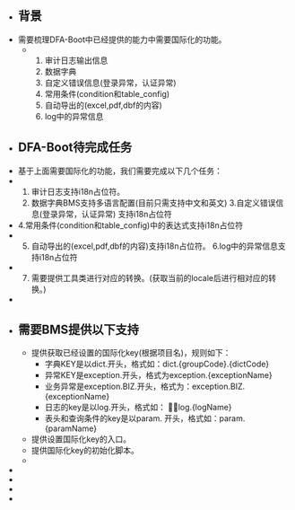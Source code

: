 - ## 背景
- 需要梳理DFA-Boot中已经提供的能力中需要国际化的功能。
	- 1. 审计日志输出信息
	  2. 数据字典
	  3. 自定义错误信息(登录异常，认证异常)
	  4. 常用条件(condition和table_config)
	  5. 自动导出的(excel,pdf,dbf的内容)
	  6. log中的异常信息
- ## DFA-Boot待完成任务
- 基于上面需要国际化的功能，我们需要完成以下几个任务：
- 1. 审计日志支持i18n占位符。
  2. 数据字典BMS支持多语言配置(目前只需支持中文和英文)
  3.自定义错误信息(登录异常，认证异常) 支持i18n占位符
- 4.常用条件(condition和table_config)中的表达式支持i18n占位符
- 5. 自动导出的(excel,pdf,dbf的内容)支持i18n占位符。
  6.log中的异常信息支持i18n占位符
- 7. 需要提供工具类进行对应的转换。(获取当前的locale后进行相对应的转换。)
-
- ## 需要BMS提供以下支持
	- 提供获取已经设置的国际化key(根据项目名)，规则如下：
		- 字典KEY是以dict.开头，格式如：dict.{groupCode}.{dictCode}
		- 异常KEY是exception.开头，格式为exception.{exceptionName}
		- 业务异常是exception.BIZ.开头，格式为：exception.BIZ.{exceptionName}
		- 日志的key是以log.开头，格式如： log.{logName}
		- 表头和查询条件的key是以param. 开头，格式如：param.{paramName}
	- 提供设置国际化key的入口。
	- 提供国际化key的初始化脚本。
	-
-
-
-
-